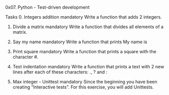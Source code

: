 0x07. Python - Test-driven development

Tasks
0. Integers addition
mandatory
Write a function that adds 2 integers.

1. Divide a matrix
mandatory
Write a function that divides all elements of a matrix.

2. Say my name
mandatory
Write a function that prints My name is <first name> <last name>

3. Print square
mandatory
Write a function that prints a square with the character #.

4. Text indentation
mandatory
Write a function that prints a text with 2 new lines after each of these characters: ., ? and :

5. Max integer - Unittest
mandatory
Since the beginning you have been creating “Interactive tests”. For this exercise, you will add Unittests.


